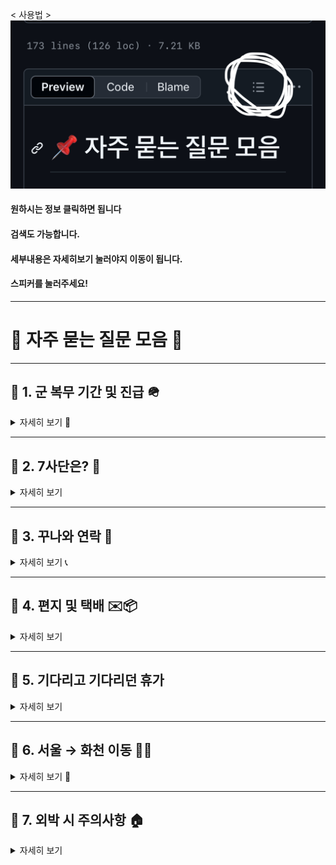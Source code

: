 
< 사용법 >
![이미지](image.png)

#### 원하시는 정보 클릭하면 됩니다
#### 검색도 가능합니다.
#### 세부내용은 자세히보기 눌러야지 이동이 됩니다.
#### 스피커를 눌러주세요!

---

# 📌 자주 묻는 질문 모음 💌

---

## 📢 1. 군 복무 기간 및 진급 🪖
<details>
<summary>자세히 보기 👀</summary>

### ▪ 총 복무 기간
기본적으로 총 1년 6개월입니다.

### ▪ 진급
- 이병 + 병장: 총 6개월  
- 일병: 6개월  
- 상병: 6개월  

> 🐥 이병 기간이 짧으면 병장 기간이 더 길어집니다.  
> 특히 월의 마지막 주에 입대한 경우 병장 복무 기간이 길어질 수 있습니다.

</details>

---

## 📢 2. 7사단은? 🫡
<details>
<summary>자세히 보기 </summary>

### ▪ 동기제
- 3개월 단위 동기제  
- 예: 1-3월, 4-6월, 7-9월, 10-12월 입대자는 같은 동기입니다.

### ▪ 면회 / 외출 / 외박
- **면회:** ❌ 불가  
- **외출/외박:** 가능 🎉  
  - 분기 외박 1회  
  - 주말 외출 2회  
  - 월별 평일 외출 2회 *(부대마다 다를 수 있음)*  
  - 신청은 1~2주 전, 확정되면 취소나 변경은 드뭅니다.

> 📅 **분기 기준:** 1-3월 / 4-6월 / 7-9월 / 10-12월

### ▪ 위수지역
- 외출/외박 시 이동 가능한 범위로 **대부분 화천**입니다.  
- 특별한 사유 없이는 위수지역 외 이동은 불가능  
- **정확한 내용은 본인(남자친구)에게 확인하는 것이 가장 좋습니다.**  
- **휴가 시에는 위수지역 제한이 없습니다.**

### ▪ 생활관
- 최근엔 **동기 생활관**이 많지만  
  **GOP 등 특정 지역은 선임 생활관**이 기본  
- **침대 형태(2층/1층)**는 부대마다 다릅니다. 🛏️

</details>

---

## 📢 3. 꾸나와 연락 📱
<details>
<summary>자세히 보기 📞</summary>

### ▪ 훈련소 기간
- 주말/공휴일에도 연락이 안 오는 경우는 거의 없습니다.  
- ⛪ 종교 활동 등으로 **연락이 늦게 오는 경우**도 있으니 차분히 기다려 주세요. ⏳

### ▪ 자대 배치 후

- **휴대폰 사용 가능 시간**  
  - 평일: 17:30 ~ 21:00  
  - 주말: 08:30 ~ 21:00  

> 🧹 위병소 근무, 식사, 청소, 오대기 등으로 인해 연락이 늦어질 수 있습니다.  
> 대개 **오후 6시 이후** 연락이 올 가능성이 높습니다.  
> 🌙 **야간 훈련 시에는** 휴대폰 사용이 며칠간 제한될 수도 있습니다.

### ▪ 자대에서의 사용 환경
- 훈련소에 비해 원활하게 연락 가능  
- 초기에는 적응 중이라 **연락이 뜸할 수 있습니다.**  
- 부대마다 통화 가능 환경이 다르며, **남자친구의 탓이 아니니 여유 있는 기다림이 필요합니다.** 💗

</details>

---

## 📢 4. 편지 및 택배 ✉️📦
<details>
<summary>자세히 보기 </summary>

### ▪ 훈련소 주소
📬 강원도 화천군 화천읍 한묵령로 251 사서함 104-34호  
7사단신병교육대대 0중대 소대 0번 000 훈련병  
우편번호: 24108, 24109 (둘 중 하나 사용)

> 📨 편지를 보내고 언제 꾸나가 받은지 모릅니다. <`미배달` → `배달 준비` → `배달 완료`>
> 😌 하지만 월요일 화요일에 간부님이 수거하셨다면 그 주에 받을 확률이 높아요.

### ▪ 준등기 VS 익특
- 개인적으로 보내는 속도가 두개 다 비슷해 싼 준등기 추천합니다.
- 200g이 넘으면 준등기 대신 익특으로 보낼수 있습니다. (익특은 무게별 금액측정)
  
### ▪ 꾸나가 보낸 편지
- 편지는 바로 발송되지 않으며 **모아 발송**, 수령까지 2~3주 소요  

> 📅 수령 시점은 랜덤이며 예측 불가해요!

### ▪ 택배 수령
- 📦 위병소 또는 화천우체국 군사우편출장소 도착 → 간부님 수거 → 부대 배부  
> 배송 상태 예시: `미배달` → `배달 준비` → `배달 완료`
- 간부님이 수거 후 **당일 배부될 수도 있고 며칠 더 소요될 수도 있음**
</details>

---

## 📢 5. 기다리고 기다리던 휴가 
<details>
<summary>자세히 보기 </summary>

### ▪ 휴가는 얼마나 받을 수 있나요?
- 휴가는 정말 **꾸나 하기 나름**입니다.  
- 열심히 하면 **분대장, 깍새 등 직책**으로 **추가 휴가 가능!** 🏆

### ▪ GOP 부대
- 외출/외박 ❌ → 대신 **휴가 일수 많음**
- 다만, **복무 환경은 다소 엄격**할 수 있습니다.

### ▪ 첫 휴가 (100일 휴가 / 신병 위로 휴가)
- 입대 후 **100일 전후에 나오는 경우**가 많습니다.  
- 기본적으로 **3박 4일** 휴가이며, **추가 휴가**를 붙일 수 있는지는 **부대마다 상이**합니다.
- 대부분 지오피, 지피는 휴가를 붙여서 나올수 있습니다.
- ❗부대 상황이 극단적이지 않은 이상 **신병 위로 휴가가 취소되는 경우는 매우 드뭅니다.**
  
### ▪ 만박과 찍턴 개념
- **만박** - 14박 15일을 나오는 것을 말합니다. 한번 최대 사용 휴가일로 생각하시면 됩니다.
- **찍턴** - 휴가 나왔다 다시 군대로 들어간후 바로 휴가를 다시 나오는 개념입니다.
  정말 찍고 나온다는 뜻입니다.
</details>

---

## 📢 6. 서울 → 화천 이동 🚉🚌
<details>
<summary>자세히 보기 🧭</summary>

### ▪ 주요 경로
1. 용산역 → 춘천역 → 화천터미널  
2. 용산역 → 남춘천역 → 춘천터미널 → 화천터미널  
3. 동서울터미널 → 화천터미널
   
### ▪ 소요 시간 🕐
- **춘천역 ↔ 화천터미널**: 약 40분 ~ 1시간  
- **춘천터미널 ↔ 화천터미널**: 약 40분 ~ 1시간

### ▪ 이용 팁
- **춘천터미널 → 춘천역** 이동 시 **버스 만차**인 경우가 있으므로  
  **시간이 촉박한 경우 2번 경로**를 추천합니다.
- **버스 승차**: 춘천역 → 화천터미널 방향은 **교통카드 사용 가능**  
  화천터미널 → 춘천역 방향은 **현장 예매 또는 티머니고 앱 예매** 필요

> 🚌 버스 시간표는 이미지 업로드 (화천->춘천)

</details>

---

## 📢 7. 외박 시 주의사항 🏠
<details>
<summary>자세히 보기 </summary>

### ▪ 주의사항
- 군복 착용 필수, **사복 안 챙겨도 됨**  
- 눈 오는 날 외엔 취소 거의 없음  
- 위수지역 - 회천 **절대 벗어나면 안 됨** ⛔
  (부대마다 춘천인 경우도 있지만 대부분 화천입니다.) 

### ▪ 숙소 (펜션)
- 추천:  
  - 🏡 **라포레98**: [예약하기](http://laforet98.com/contents/main.html)  여기어때로 예약 추천!
  - 🌲 **비엔비**: [예약하기](http://www.bnbhouse.co.kr/html/index.html)  
  - 🍀 **안녕하리**: [예약하기](https://www.hihari.co.kr/)

> 외박 신청 타이밍 놓치면 짤릴 수도 있어요 😢  
> 수수료도 미리 확인해보세요! - 네이버 예약후 취소시 수수료가 비쌀수 있어요!

### ▪ 혼자 잘 모텔
- 추천 모텔:  
  - **호텔아리**  
  - **제이모텔**  
→ 전화 예약하시면 됩니다 📞

</details>
